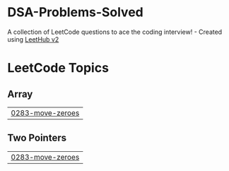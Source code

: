 # DSA-Problems-Solved
A collection of LeetCode questions to ace the coding interview! - Created using [LeetHub v2](https://github.com/arunbhardwaj/LeetHub-2.0)

<!---LeetCode Topics Start-->
# LeetCode Topics
## Array
|  |
| ------- |
| [0283-move-zeroes](https://github.com/gouseshake0786/DSA-Problems-Solved/tree/master/0283-move-zeroes) |
## Two Pointers
|  |
| ------- |
| [0283-move-zeroes](https://github.com/gouseshake0786/DSA-Problems-Solved/tree/master/0283-move-zeroes) |
<!---LeetCode Topics End-->